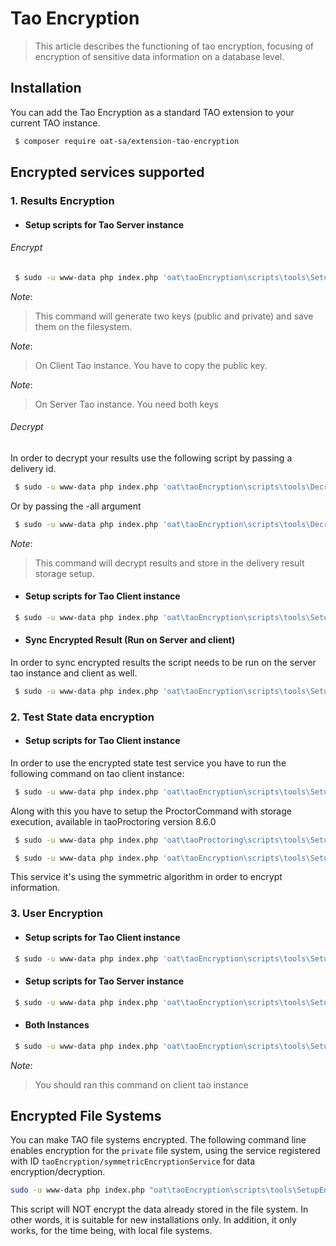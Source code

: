 # Tao Encryption 

> This article describes the functioning of tao encryption, focusing of encryption of sensitive data information on a database level.

## Installation

You can add the Tao Encryption as a standard TAO extension to your current TAO instance.

```bash
 $ composer require oat-sa/extension-tao-encryption
```

##  Encrypted services supported

### 1. Results Encryption

- #### Setup scripts for Tao Server instance

###### Encrypt
```bash
 $ sudo -u www-data php index.php 'oat\taoEncryption\scripts\tools\SetupAsymmetricKeys' generate
```
_Note_: 
> This command will generate two keys (public and private) and save them on the filesystem.

_Note_: 
> On Client Tao instance. You have to copy the public key.

_Note_: 
> On Server Tao instance. You need both keys

###### Decrypt

In order to decrypt your results use the following script by passing a delivery id.

```bash
 $ sudo -u www-data php index.php 'oat\taoEncryption\scripts\tools\DecryptResults' -d <delivery_id>
```

Or by passing the -all argument

```bash
 $ sudo -u www-data php index.php 'oat\taoEncryption\scripts\tools\DecryptResults' -all
```
_Note_: 
> This command will decrypt results and store in the delivery result storage setup.
  
- #### Setup scripts for Tao Client instance

```bash
 $ sudo -u www-data php index.php 'oat\taoEncryption\scripts\tools\SetupEncryptedResultStorage'
```

- #### Sync Encrypted Result (Run on Server and client)
In order to sync encrypted results the script needs to be run on the server tao instance and client as well.

```bash
 $ sudo -u www-data php index.php 'oat\taoEncryption\scripts\tools\SetupEncryptedSyncResult'
 ```

### 2. Test State data encryption

- #### Setup scripts for Tao Client instance

In order to use the encrypted state test service you have to run the following command on tao client instance:

```bash
 $ sudo -u www-data php index.php 'oat\taoEncryption\scripts\tools\SetupEncryptedStateStorage'
```

Along with this you have to setup the ProctorCommand with storage execution, available in taoProctoring version 8.6.0
```bash
 $ sudo -u www-data php index.php 'oat\taoProctoring\scripts\tools\SetupProctorCommandWithStorageExecution'
```

```bash
 $ sudo -u www-data php index.php 'oat\taoEncryption\scripts\tools\SetupEncryptedMonitoringService'
```

This service it's using the symmetric algorithm in order to encrypt information.

### 3. User Encryption

- #### Setup scripts for Tao Client instance

```bash
 $ sudo -u www-data php index.php 'oat\taoEncryption\scripts\tools\SetupEncryptedUser'
```

- #### Setup scripts for Tao Server instance

```bash
 $ sudo -u www-data php index.php 'oat\taoEncryption\scripts\tools\SetupUserEventSubscription'
```
- #### Both Instances

```bash
 $ sudo -u www-data php index.php 'oat\taoEncryption\scripts\tools\SetupUserSynchronizer'
```

_Note_: 
>  You should ran this command on client tao instance


## Encrypted File Systems

You can make TAO file systems encrypted. The following command line enables encryption
for the `private` file system, using the service registered with ID 
`taoEncryption/symmetricEncryptionService` for data encryption/decryption.

```bash
sudo -u www-data php index.php "oat\taoEncryption\scripts\tools\SetupEncryptedFileSystem" -f private -e taoEncryption/symmetricEncryptionService
```

This script will NOT encrypt the data already stored in the file system. In other words, it is suitable
for new installations only. In addition, it only works, for the time being, with local file systems.